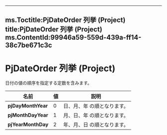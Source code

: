 

---
ms.Toctitle:PjDateOrder 列挙 (Project)
title:PjDateOrder 列挙 (Project)
ms.ContentId:99946a59-559d-439a-ff14-38c7be671c3c
---
# PjDateOrder 列挙 (Project)




日付の値の順序を指定する定数を含みます。

|**名前**|**値**|**説明**|
|---|---|---|
|**pjDayMonthYear**|0|日、月、年 の順となります。|
|**pjMonthDayYear**|1|月、日、年 の順となります。|
|**pjYearMonthDay**|2|年、月、日 の順となります。|




